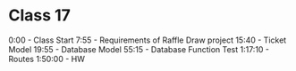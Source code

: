 # Class 17

0:00 - Class Start
7:55 - Requirements of Raffle Draw project
15:40 - Ticket Model
19:55 - Database Model
55:15 - Database Function Test
1:17:10 - Routes
1:50:00 - HW
